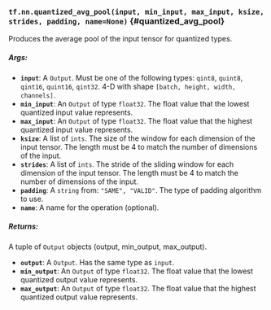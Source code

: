 ### `tf.nn.quantized_avg_pool(input, min_input, max_input, ksize, strides, padding, name=None)` {#quantized_avg_pool}

Produces the average pool of the input tensor for quantized types.

##### Args:


*  <b>`input`</b>: A `Output`. Must be one of the following types: `qint8`, `quint8`, `qint16`, `quint16`, `qint32`.
    4-D with shape `[batch, height, width, channels]`.
*  <b>`min_input`</b>: An `Output` of type `float32`.
    The float value that the lowest quantized input value represents.
*  <b>`max_input`</b>: An `Output` of type `float32`.
    The float value that the highest quantized input value represents.
*  <b>`ksize`</b>: A list of `ints`.
    The size of the window for each dimension of the input tensor.
    The length must be 4 to match the number of dimensions of the input.
*  <b>`strides`</b>: A list of `ints`.
    The stride of the sliding window for each dimension of the input
    tensor.  The length must be 4 to match the number of dimensions of the input.
*  <b>`padding`</b>: A `string` from: `"SAME", "VALID"`.
    The type of padding algorithm to use.
*  <b>`name`</b>: A name for the operation (optional).

##### Returns:

  A tuple of `Output` objects (output, min_output, max_output).

*  <b>`output`</b>: A `Output`. Has the same type as `input`.
*  <b>`min_output`</b>: An `Output` of type `float32`. The float value that the lowest quantized output value represents.
*  <b>`max_output`</b>: An `Output` of type `float32`. The float value that the highest quantized output value represents.

